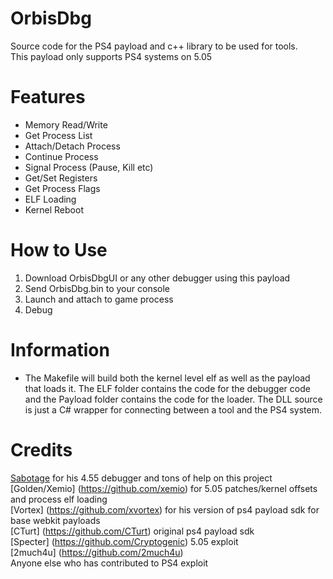 # OrbisDbg
Source code for the PS4 payload and c++ library to be used for tools. <br>
This payload only supports PS4 systems on 5.05

# Features
- Memory Read/Write
- Get Process List
- Attach/Detach Process
- Continue Process
- Signal Process (Pause, Kill etc)
- Get/Set Registers
- Get Process Flags
- ELF Loading
- Kernel Reboot

# How to Use
1. Download OrbisDbgUI or any other debugger using this payload
2. Send OrbisDbg.bin to your console
3. Launch and attach to game process
4. Debug

# Information
- The Makefile will build both the kernel level elf as well as the payload that loads it. The ELF folder contains the code for the debugger code and the Payload folder contains the code for the loader. The DLL source is just a C# wrapper for connecting between a tool and the PS4 system.

# Credits
[Sabotage](https://github.com/egatobaS) for his 4.55 debugger and tons of help on this project<br>
[Golden/Xemio] (https://github.com/xemio) for 5.05 patches/kernel offsets and process elf loading<br>
[Vortex] (https://github.com/xvortex) for his version of ps4 payload sdk for base webkit payloads<br>
[CTurt] (https://github.com/CTurt) original ps4 payload sdk<br>
[Specter] (https://github.com/Cryptogenic) 5.05 exploit<br>
[2much4u] (https://github.com/2much4u)<br>
Anyone else who has contributed to PS4 exploit<br>